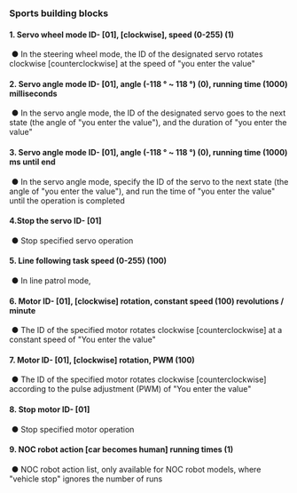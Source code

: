 ###  Sports building blocks

#### 1.	Servo wheel mode ID- [01], [clockwise], speed (0-255) (1)
![]()
● 	In the steering wheel mode, the ID of the designated servo rotates clockwise [counterclockwise] at the speed of "you enter the value"

#### 2.	Servo angle mode ID- [01], angle (-118 ° ~ 118 °) (0), running time (1000) milliseconds
![]()
● 	In the servo angle mode, the ID of the designated servo goes to the next state (the angle of "you enter the value"), and the duration of "you enter the value"

#### 3.	Servo angle mode ID- [01], angle (-118 ° ~ 118 °) (0), running time (1000) ms until end
![]()
● 	In the servo angle mode, specify the ID of the servo to the next state (the angle of "you enter the value"), and run the time of "you enter the value" until the operation is completed

#### 4.Stop the servo ID- [01]
![]()
● 	Stop specified servo operation

#### 5.	Line following task speed (0-255) (100)
![]()
● 	In line patrol mode,

#### 6.	Motor ID- [01], [clockwise] rotation, constant speed (100) revolutions / minute
![]()
● 	The ID of the specified motor rotates clockwise [counterclockwise] at a constant speed of "You enter the value"

#### 7. Motor ID- [01], [clockwise] rotation, PWM (100)
![]()
● 	The ID of the specified motor rotates clockwise [counterclockwise] according to the pulse adjustment (PWM) of "You enter the value"

#### 8.	Stop motor ID- [01]
![]()
● 	Stop specified motor operation

#### 9.	NOC robot action [car becomes human] running times (1)
![]()
● 	NOC robot action list, only available for NOC robot models, where "vehicle stop" ignores the number of runs
